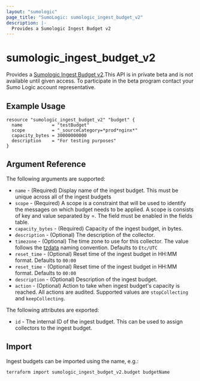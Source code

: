 ```yaml
---
layout: "sumologic"
page_title: "SumoLogic: sumologic_ingest_budget_v2"
description: |-
  Provides a Sumologic Ingest Budget v2
---
```


# sumologic_ingest_budget_v2
Provides a [Sumologic Ingest Budget v2][1].This API is in private beta and is not available until given access. To participate in the beta program contact your Sumo Logic account representative.

## Example Usage
```hcl
resource "sumologic_ingest_budget_v2" "budget" {
  name           = "testBudget"
  scope          = "_sourceCategory=*prod*nginx*"
  capacity_bytes = 30000000000
  description    = "For testing purposes"
}
```

## Argument Reference

The following arguments are supported:

  * `name` - (Required) Display name of the ingest budget. This must be unique across all of the ingest budgets
  * `scope` - (Required) A scope is a constraint that will be used to identify the messages on which budget needs to be applied. A scope is consists of key and value separated by =. The field must be enabled in the fields table.
  * `capacity_bytes` - (Required) Capacity of the ingest budget, in bytes.
  * `description` - (Optional) The description of the collector.
  * `timezone` - (Optional) The time zone to use for this collector. The value follows the [tzdata][2] naming convention. Defaults to `Etc/UTC`
  * `reset_time` - (Optional) Reset time of the ingest budget in HH:MM format. Defaults to `00:00`
  * `reset_time` - (Optional) Reset time of the ingest budget in HH:MM format. Defaults to `00:00`
  * `description` - (Optional) Description of the ingest budget.
  * `action` - (Optional) Action to take when ingest budget's capacity is reached. All actions are audited. Supported values are `stopCollecting` and `keepCollecting`.

The following attributes are exported:

  * `id` - The internal ID of the ingest budget. This can be used to assign collectors to the ingest budget.

## Import
Ingest budgets can be imported using the name, e.g.:

```hcl
terraform import sumologic_ingest_budget_v2.budget budgetName
```

[1]: https://help.sumologic.com/Beta/Metadata_Ingest_Budgets
[2]: https://en.wikipedia.org/wiki/Tz_database

